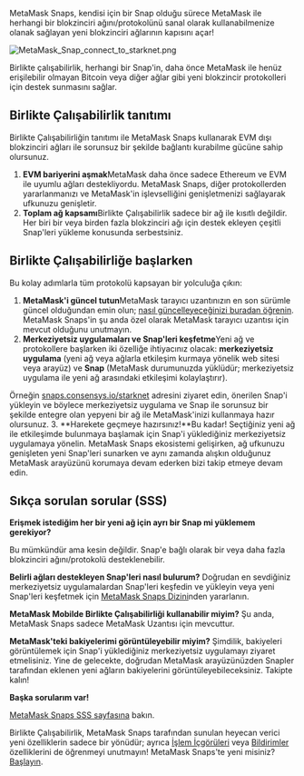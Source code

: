 MetaMask Snaps, kendisi için bir Snap olduğu sürece MetaMask ile herhangi bir blokzinciri ağını/protokolünü sanal olarak kullanabilmenize olanak sağlayan yeni blokzinciri ağlarının kapısını açar!


![MetaMask_Snap_connect_to_starknet.png](https://support.metamask.io/hc/article_attachments/18407531081371)


Birlikte çalışabilirlik, herhangi bir Snap'in, daha önce MetaMask ile henüz erişilebilir olmayan Bitcoin veya diğer ağlar gibi yeni blokzincir protokolleri için destek sunmasını sağlar.


Birlikte Çalışabilirlik tanıtımı
--------------------------------


Birlikte Çalışabilirliğin tanıtımı ile MetaMask Snaps kullanarak EVM dışı blokzinciri ağları ile sorunsuz bir şekilde bağlantı kurabilme gücüne sahip olursunuz.


1. **EVM bariyerini aşmak**MetaMask daha önce sadece Ethereum ve EVM ile uyumlu ağları destekliyordu. MetaMask Snaps, diğer protokollerden yararlanmanızı ve MetaMask'in işlevselliğini genişletmenizi sağlayarak ufkunuzu genişletir.
2. **Toplam ağ kapsamı**Birlikte Çalışabilirlik sadece bir ağ ile kısıtlı değildir. Her biri bir veya birden fazla blokzinciri ağı için destek ekleyen çeşitli Snap'leri yükleme konusunda serbestsiniz.


Birlikte Çalışabilirliğe başlarken
----------------------------------


Bu kolay adımlarla tüm protokolü kapsayan bir yolculuğa çıkın:


1. **MetaMask'i güncel tutun**MetaMask tarayıcı uzantınızın en son sürümle güncel olduğundan emin olun; [nasıl güncelleyeceğinizi buradan öğrenin](https://support.metamask.io/hc/en-us/articles/360060268452-How-to-update-the-version-of-MetaMask). MetaMask Snaps'in şu anda özel olarak MetaMask tarayıcı uzantısı için mevcut olduğunu unutmayın.
2. **Merkeziyetsiz uygulamaları ve Snap'leri keşfetme**Yeni ağ ve protokollere başlarken iki özelliğe ihtiyacınız olacak: **merkeziyetsiz uygulama** (yeni ağ veya ağlarla etkileşim kurmaya yönelik web sitesi veya arayüz) ve **Snap** (MetaMask durumunuzda yüklüdür; merkeziyetsiz uygulama ile yeni ağ arasındaki etkileşimi kolaylaştırır).  
  


Örneğin [snaps.consensys.io/starknet](http://snaps.consensys.io/starknet?utm_source=metamaskSupport&utm_medium=knowledge-base&utm_campaign=2023_Sep_snaps-launch_content_interoperability) adresini ziyaret edin, önerilen Snap'i yükleyin ve böylece merkeziyetsiz uygulama ve Snap ile sorunsuz bir şekilde entegre olan yepyeni bir ağ ile MetaMask'inizi kullanmaya hazır olursunuz.
3. **Harekete geçmeye hazırsınız!**Bu kadar! Seçtiğiniz yeni ağ ile etkileşimde bulunmaya başlamak için Snap'i yüklediğiniz merkeziyetsiz uygulamaya yönelin. MetaMask Snaps ekosistemi gelişirken, ağ ufkunuzu genişleten yeni Snap'leri sunarken ve aynı zamanda alışkın olduğunuz MetaMask arayüzünü korumaya devam ederken bizi takip etmeye devam edin.


Sıkça sorulan sorular (SSS)
---------------------------




**Erişmek istediğim her bir yeni ağ için ayrı bir Snap mi yüklemem gerekiyor?**

Bu mümkündür ama kesin değildir. Snap'e bağlı olarak bir veya daha fazla blokzinciri ağını/protokolü desteklenebilir.





**Belirli ağları destekleyen Snap'leri nasıl bulurum?**
Doğrudan en sevdiğiniz merkeziyetsiz uygulamalardan Snap'leri keşfedin ve yükleyin veya yeni Snap'leri keşfetmek için [MetaMask Snaps Dizini](https://snaps.metamask.io/?utm_source=metamaskSupport&utm_medium=knowledge-base&utm_campaign=2023_Sep_snaps-launch_content_interoperability)nden yararlanın.


**MetaMask Mobilde Birlikte Çalışabilirliği kullanabilir miyim?**
Şu anda, MetaMask Snaps sadece MetaMask Uzantısı için mevcuttur.


**MetaMask'teki bakiyelerimi görüntüleyebilir miyim?**
Şimdilik, bakiyeleri görüntülemek için Snap'i yüklediğiniz merkeziyetsiz uygulamayı ziyaret etmelisiniz. Yine de gelecekte, doğrudan MetaMask arayüzünüzden Snapler tarafından eklenen yeni ağların bakiyelerini görüntüleyebileceksiniz. Takipte kalın!


**Başka sorularım var!**

[MetaMask Snaps SSS sayfasına](https://support.metamask.io/hc/en-us/articles/18245938714395) bakın.


Birlikte Çalışabilirlik, MetaMask Snaps tarafından sunulan heyecan verici yeni özelliklerin sadece bir yönüdür; ayrıca [İşlem İçgörüleri](https://support.metamask.io/hc/en-us/articles/18377011111579) veya [Bildirimler](https://support.metamask.io/hc/en-us/articles/18376956006171) özelliklerini de öğrenmeyi unutmayın! MetaMask Snaps'te yeni misiniz? [Başlayın](https://support.metamask.io/hc/en-us/articles/18377120661019).

